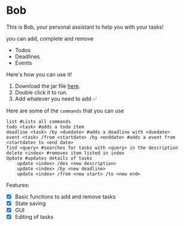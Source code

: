 # Bob

This is Bob, your personal assistant to help you with your tasks!

you can add, complete and remove
- Todos
- Deadlines
- Events

Here's how you can use it!

1. Download the jar file [here](https://github.com/yhtham7/ip/releases).
2. Double click it to run.
3. Add whatever you need to add ✅

Here are some of the `commands` that you can use
```
list #Lists all commands
todo <task> #adds a todo item
deadline <task> /by <duedate> #adds a deadline with <duedate>
event <task> /from <startdate> /by <enddate> #adds a event from <startdate> to <end date>
find <query> #searches for tasks with <query> in the description
delete <index> #removes item listed in index
Update #updates details of tasks
    update <index> /des <new description>
    update <index> /by <new deadline>
    update <index> /from <new start> /to <new end>
```

Features:

- [x] Basic functions to add and remove tasks
- [x] State saving
- [x] GUI
- [x] Editing of tasks